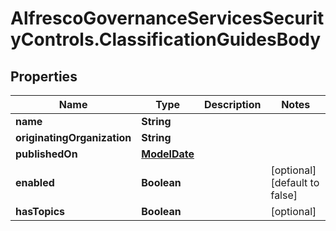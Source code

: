 # AlfrescoGovernanceServicesSecurityControls.ClassificationGuidesBody

## Properties
Name | Type | Description | Notes
------------ | ------------- | ------------- | -------------
**name** | **String** |  | 
**originatingOrganization** | **String** |  | 
**publishedOn** | [**ModelDate**](ModelDate.md) |  | 
**enabled** | **Boolean** |  | [optional] [default to false]
**hasTopics** | **Boolean** |  | [optional] 


